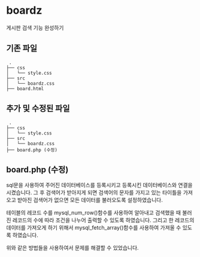 # boardz
게시판 검색 기능 완성하기

## 기존 파일
```
 .
├── css
│   └── style.css
├── src
│   └── boardz.css
├── board.html
```

## 추가 및 수정된 파일
```
 .
├── css
│   └── style.css
├── src
│   └── boardz.css
├── board.php (수정)
```

## board.php (수정)

sql문을 사용하여 주어진 데이터베이스를 등록시키고 등록시킨
데이터베이스와 연결을 시켰습니다. 그 후 검색어가 받아지게 되면 검색어의
문자를 가지고 있는 타이틀을 가져오고 받아진 검색어가 없으면 모든 데이터를
불러오도록 설정하였습니다. 

테이블의 레코드 수를 mysql_num_row()함수를 사용하여 알아내고 검색했을 때 불러진 
레코드의 수에 따라 조건을 나누어 출력할 수 있도록 하였습니다. 그리고 한 레코드의 
데이터를 가져오게 하기 위해서 mysql_fetch_array()함수를 사용하여 가져올 수 있도록
하였습니다. 

위와 같은 방법들을 사용하여서 문제를 해결할 수 있었습니다. 
